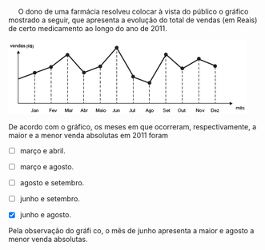 

     O dono de uma farmácia resolveu colocar à vista do público o gráfico mostrado a seguir, que apresenta a evolução do total de vendas (em Reais) de certo medicamento ao longo do ano de 2011.

![](29427edb-9674-3c1b-8271-7000ffca4485.png)

De acordo com o gráfico, os meses em que ocorreram, respectivamente, a maior e a menor venda absolutas em 2011 foram



- [ ] março e abril.
- [ ] março e agosto.
- [ ] agosto e setembro.
- [ ] junho e setembro.
- [x] junho e agosto.


Pela observação do gráfi co, o mês de junho apresenta a maior e agosto a menor venda absolutas.
